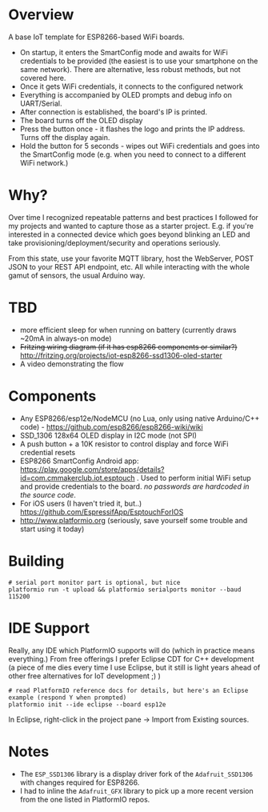 # Overview
A base IoT template for ESP8266-based WiFi boards.
* On startup, it enters the SmartConfig mode and
awaits for WiFi credentials to be provided (the easiest is to use your smartphone on the same network). There
are alternative, less robust methods, but not covered here.
* Once it gets WiFi credentials, it connects to the configured network
* Everything is accompanied by OLED prompts and debug info on UART/Serial.
* After connection is established, the board's IP is printed.
* The board turns off the OLED display
* Press the button once - it flashes the logo and prints the IP address. Turns off the display again.
* Hold the button for 5 seconds - wipes out WiFi credentials and goes into the SmartConfig mode (e.g.
  when you need to connect to a different WiFi network.)

# Why?
Over time I recognized repeatable patterns and best practices I followed for my projects and wanted to
capture those as a starter project. E.g. if you're interested in a connected device which goes beyond
blinking an LED and take provisioning/deployment/security and operations seriously.

From this state, use your favorite MQTT library, host the WebServer, POST JSON to your REST API endpoint, etc.
All while interacting with the whole gamut of sensors, the usual Arduino way.

# TBD
* more efficient sleep for when running on battery (currently draws ~20mA in always-on mode)
* ~~Fritzing wiring diagram (if it has esp8266 components or similar?)~~ http://fritzing.org/projects/iot-esp8266-ssd1306-oled-starter
* A video demonstrating the flow

# Components
* Any ESP8266/esp12e/NodeMCU (no Lua, only using native Arduino/C++ code) - https://github.com/esp8266/esp8266-wiki/wiki
* SSD_1306 128x64 OLED display in I2C mode (not SPI)
* A push button + a 10K resistor to control display and force WiFi credential resets
* ESP8266 SmartConfig Android app: https://play.google.com/store/apps/details?id=com.cmmakerclub.iot.esptouch .
  Used to perform initial WiFi setup and provide credentials to the board. *no passwords are hardcoded
  in the source code*.
* For iOS users (I haven't tried it, but..) https://github.com/EspressifApp/EsptouchForIOS
* http://www.platformio.org (seriously, save yourself some trouble and start using it today)

# Building
```
# serial port monitor part is optional, but nice
platformio run -t upload && platformio serialports monitor --baud 115200
```

# IDE Support
Really, any IDE which PlatformIO supports will do (which in practice means everything.)
From free offerings I prefer Eclipse CDT for C++ development (a piece of me dies every time I use
Eclipse, but it still is light years ahead of other free alternatives for IoT development ;) )
```
# read PlatformIO reference docs for details, but here's an Eclipse example (respond Y when prompted)
platformio init --ide eclipse --board esp12e
```
In Eclipse, right-click in the project pane -> Import from Existing sources.

# Notes
* The `ESP_SSD1306` library is a display driver fork of the `Adafruit_SSD1306` with changes required for ESP8266.
* I had to inline the `Adafruit_GFX` library to pick up a more recent version from the one listed in PlatformIO repos.
